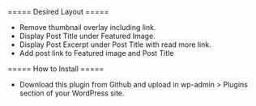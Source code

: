 ===== Desired Layout =====

* Remove thumbnail overlay including link.
* Display Post Title under Featured Image.
* Display Post Excerpt under Post Title with read more link. 
* Add post link to Featured image and Post Title

===== How to Install =====

* Download this plugin from Github and upload in wp-admin > Plugins section of your WordPress site. 
